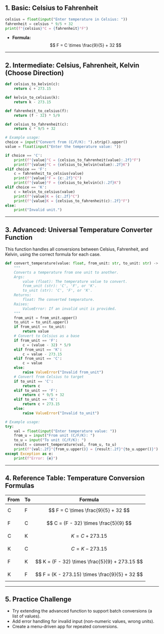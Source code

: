 ## 1. **Basic: Celsius to Fahrenheit**

```python
celsius = float(input("Enter temperature in Celsius: "))
fahrenheit = celsius * 9/5 + 32
print(f"{celsius}°C = {fahrenheit}°F")
```
- **Formula:** $$ F = C \times \frac{9}{5} + 32 $$

***

## 2. **Intermediate: Celsius, Fahrenheit, Kelvin (Choose Direction)**

```python
def celsius_to_kelvin(c):
    return c + 273.15

def kelvin_to_celsius(k):
    return k - 273.15

def fahrenheit_to_celsius(f):
    return (f - 32) * 5/9

def celsius_to_fahrenheit(c):
    return c * 9/5 + 32

# Example usage:
choice = input("Convert from (C/F/K): ").strip().upper()
value = float(input("Enter the temperature value: "))

if choice == 'C':
    print(f"{value}°C = {celsius_to_fahrenheit(value):.2f}°F")
    print(f"{value}°C = {celsius_to_kelvin(value):.2f}K")
elif choice == 'F':
    c = fahrenheit_to_celsius(value)
    print(f"{value}°F = {c:.2f}°C")
    print(f"{value}°F = {celsius_to_kelvin(c):.2f}K")
elif choice == 'K':
    c = kelvin_to_celsius(value)
    print(f"{value}K = {c:.2f}°C")
    print(f"{value}K = {celsius_to_fahrenheit(c):.2f}°F")
else:
    print("Invalid unit.")
```

***

## 3. **Advanced: Universal Temperature Converter Function**

This function handles all conversions between Celsius, Fahrenheit, and Kelvin, using the correct formula for each case.
```python
def convert_temperature(value: float, from_unit: str, to_unit: str) -> float:
    """
    Converts a temperature from one unit to another.
    Args:
        value (float): The temperature value to convert.
        from_unit (str): 'C', 'F', or 'K'.
        to_unit (str): 'C', 'F', or 'K'.
    Returns:
        float: The converted temperature.
    Raises:
        ValueError: If an invalid unit is provided.
    """
    from_unit = from_unit.upper()
    to_unit = to_unit.upper()
    if from_unit == to_unit:
        return value
    # Convert to Celsius as a base
    if from_unit == 'F':
        c = (value - 32) * 5/9
    elif from_unit == 'K':
        c = value - 273.15
    elif from_unit == 'C':
        c = value
    else:
        raise ValueError("Invalid from_unit")
    # Convert from Celsius to target
    if to_unit == 'C':
        return c
    elif to_unit == 'F':
        return c * 9/5 + 32
    elif to_unit == 'K':
        return c + 273.15
    else:
        raise ValueError("Invalid to_unit")

# Example usage:
try:
    val = float(input("Enter temperature value: "))
    from_u = input("From unit (C/F/K): ")
    to_u = input("To unit (C/F/K): ")
    result = convert_temperature(val, from_u, to_u)
    print(f"{val:.2f}°{from_u.upper()} = {result:.2f}°{to_u.upper()}")
except Exception as e:
    print(f"Error: {e}")
```

***

## 4. **Reference Table: Temperature Conversion Formulas**

| From | To | Formula |
|------|----|---------|
| C    | F  | $$ F = C \times \frac{9}{5} + 32 $$ |
| F    | C  | $$ C = (F - 32) \times \frac{5}{9} $$ |
| C    | K  | $$ K = C + 273.15 $$ |
| K    | C  | $$ C = K - 273.15 $$ |
| F    | K  | $$ K = (F - 32) \times \frac{5}{9} + 273.15 $$ |
| K    | F  | $$ F = (K - 273.15) \times \frac{9}{5} + 32 $$ |

***

## 5. **Practice Challenge**
- Try extending the advanced function to support batch conversions (a list of values).
- Add error handling for invalid input (non-numeric values, wrong units).
- Create a menu-driven app for repeated conversions.
